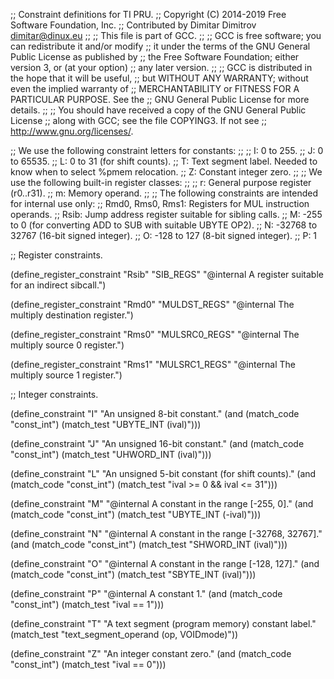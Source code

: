 ;; Constraint definitions for TI PRU.
;; Copyright (C) 2014-2019 Free Software Foundation, Inc.
;; Contributed by Dimitar Dimitrov <dimitar@dinux.eu>
;;
;; This file is part of GCC.
;;
;; GCC is free software; you can redistribute it and/or modify
;; it under the terms of the GNU General Public License as published by
;; the Free Software Foundation; either version 3, or (at your option)
;; any later version.
;;
;; GCC is distributed in the hope that it will be useful,
;; but WITHOUT ANY WARRANTY; without even the implied warranty of
;; MERCHANTABILITY or FITNESS FOR A PARTICULAR PURPOSE.  See the
;; GNU General Public License for more details.
;;
;; You should have received a copy of the GNU General Public License
;; along with GCC; see the file COPYING3.  If not see
;; <http://www.gnu.org/licenses/>.

;; We use the following constraint letters for constants:
;;
;;  I: 0 to 255.
;;  J: 0 to 65535.
;;  L: 0 to 31 (for shift counts).
;;  T: Text segment label.  Needed to know when to select %pmem relocation.
;;  Z: Constant integer zero.
;;
;; We use the following built-in register classes:
;;
;;  r: General purpose register (r0..r31).
;;  m: Memory operand.
;;
;; The following constraints are intended for internal use only:
;;  Rmd0, Rms0, Rms1: Registers for MUL instruction operands.
;;  Rsib: Jump address register suitable for sibling calls.
;;  M: -255 to 0 (for converting ADD to SUB with suitable UBYTE OP2).
;;  N: -32768 to 32767 (16-bit signed integer).
;;  O: -128 to 127 (8-bit signed integer).
;;  P: 1

;; Register constraints.

(define_register_constraint "Rsib" "SIB_REGS"
  "@internal
  A register suitable for an indirect sibcall.")

(define_register_constraint "Rmd0" "MULDST_REGS"
  "@internal
  The multiply destination register.")

(define_register_constraint "Rms0" "MULSRC0_REGS"
  "@internal
  The multiply source 0 register.")

(define_register_constraint "Rms1" "MULSRC1_REGS"
  "@internal
  The multiply source 1 register.")

;; Integer constraints.

(define_constraint "I"
  "An unsigned 8-bit constant."
  (and (match_code "const_int")
       (match_test "UBYTE_INT (ival)")))

(define_constraint "J"
  "An unsigned 16-bit constant."
  (and (match_code "const_int")
       (match_test "UHWORD_INT (ival)")))

(define_constraint "L"
  "An unsigned 5-bit constant (for shift counts)."
  (and (match_code "const_int")
       (match_test "ival >= 0 && ival <= 31")))

(define_constraint "M"
  "@internal
  A constant in the range [-255, 0]."
  (and (match_code "const_int")
       (match_test "UBYTE_INT (-ival)")))

(define_constraint "N"
  "@internal
  A constant in the range [-32768, 32767]."
  (and (match_code "const_int")
       (match_test "SHWORD_INT (ival)")))

(define_constraint "O"
  "@internal
  A constant in the range [-128, 127]."
  (and (match_code "const_int")
       (match_test "SBYTE_INT (ival)")))

(define_constraint "P"
  "@internal
  A constant 1."
  (and (match_code "const_int")
       (match_test "ival == 1")))

(define_constraint "T"
  "A text segment (program memory) constant label."
  (match_test "text_segment_operand (op, VOIDmode)"))

(define_constraint "Z"
  "An integer constant zero."
  (and (match_code "const_int")
       (match_test "ival == 0")))
